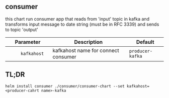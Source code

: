 ## consumer
this chart run consumer app that reads from 'input' topic in kafka and transforms input message to date string (must be in RFC 3339) and sends to topic 'output'





| Parameter                 | Description                                     | Default                                                 |
|---------------------------|--------------------------------------------------------|--------------------------------------------------|
| `      kafkahost     `    | kafkahost name for connect consumer                    | `producer-kafka`                                 |


## TL;DR

```console
helm install consumer ./consumer/consumer-chart --set kafkahost=<producer-cahrt name>-kafka
```
